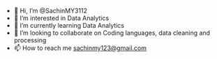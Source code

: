 - 👋 Hi, I’m @SachinMY3112
- 👀 I’m interested in Data Analytics
- 🌱 I’m currently learning Data Analytics
- 💞️ I’m looking to collaborate on Coding languages, data cleaning and processing
- 📫 How to reach me sachinmy123@gmail.com

<!---
SachinMY3112/SachinMY3112 is a ✨ special ✨ repository because its `README.md` (this file) appears on your GitHub profile.
You can click the Preview link to take a look at your changes.
--->
